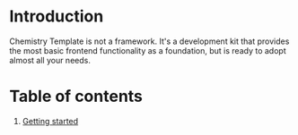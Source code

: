 # Introduction
Chemistry Template is not a framework. It's a development kit that provides the most basic frontend functionality as a foundation, but is ready to adopt almost all your needs.

# Table of contents
1. [Getting started](getting-started.md)
